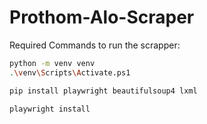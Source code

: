 # Prothom-Alo-Scraper

Required Commands to run the scrapper:

~~~bash
python -m venv venv
.\venv\Scripts\Activate.ps1
~~~

~~~bash
pip install playwright beautifulsoup4 lxml

~~~
~~~bash
playwright install
~~~
